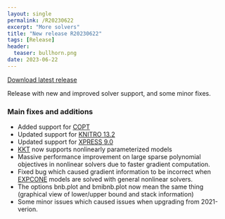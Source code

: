 ```yaml
---
layout: single
permalink: /R20230622
excerpt: "More solvers"
title: "New release R20230622"
tags: [Release]
header:
  teaser: bullhorn.png
date: 2023-06-22
---
```


[Download latest release](/download)

Release with new and improved solver support, and some minor fixes.

### Main fixes and additions

* Added support for [COPT](/solver/copt)
* Updated support for [KNITRO 13.2](/solver/knitro)
* Updated support for [XPRESS 9.0](/solver/xpress)
* [KKT](/command/kkt/#nonlinear) now supports nonlinearly parameterized models
* Massive performance improvement on large sparse polynomial objectives in nonlinear solvers due to faster gradient computation.
* Fixed bug which caused gradient information to be incorrect when [EXPCONE](/command/expcone) models are solved with general nonlinear solvers.
* The options bnb.plot and bmibnb.plot now mean the same thing (graphical view of lower/upper bound and stack information)
* Some minor issues which caused issues when upgrading from 2021-verion.

